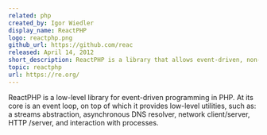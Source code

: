 ```yaml
---
related: php
created_by: Igor Wiedler
display_name: ReactPHP
logo: reactphp.png
github_url: https://github.com/reac
released: April 14, 2012
short_description: ReactPHP is a library that allows event-driven, non-blocking I/O with PHP.
topic: reactphp
url: https://re.org/
---
```

ReactPHP is a low-level library for event-driven programming in PHP. At its core is an event loop, on top of which it provides low-level utilities, such as: a streams abstraction, asynchronous DNS resolver, network client/server, HTTP /server, and interaction with processes.
